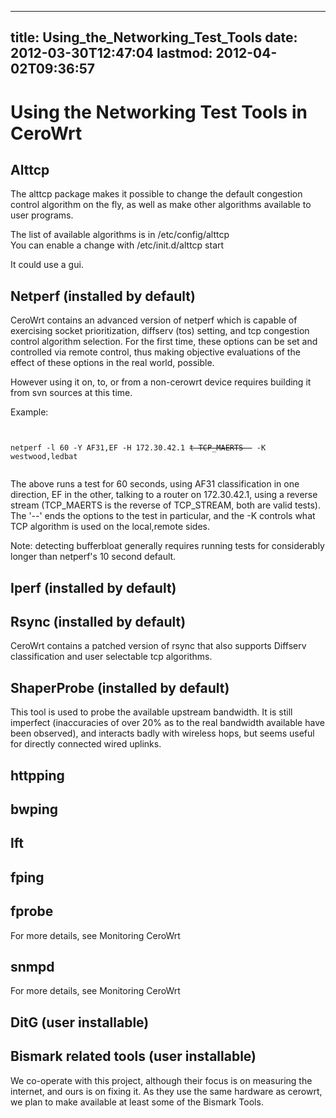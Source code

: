 
---
title: Using_the_Networking_Test_Tools
date: 2012-03-30T12:47:04
lastmod: 2012-04-02T09:36:57
---
Using the Networking Test Tools in CeroWrt
==========================================

Alttcp
------

The alttcp package makes it possible to change the default congestion
control algorithm on the fly, as well as make other algorithms available
to user programs.

The list of available algorithms is in /etc/config/alttcp\
You can enable a change with /etc/init.d/alttcp start

It could use a gui.

Netperf (installed by default)
------------------------------

<link>CeroWrt</link> contains an advanced version of netperf which is
capable of exercising socket prioritization, diffserv (tos) setting, and
tcp congestion control algorithm selection. For the first time, these
options can be set and controlled via remote control, thus making
objective evaluations of the effect of these options in the real world,
possible.

However using it on, to, or from a non-cerowrt device requires building
it from svn sources at this time.

Example:

<code>\
netperf -l 60 -Y AF31,EF -H 172.30.42.1 ~~t TCP\_MAERTS -~~ -K
westwood,ledbat\
</code>

The above runs a test for 60 seconds, using AF31 classification in one
direction, EF in the other, talking to a router on 172.30.42.1, using a
reverse stream (TCP\_MAERTS is the reverse of TCP\_STREAM, both are
valid tests). The '--' ends the options to the test in particular, and
the -K controls what TCP algorithm is used on the local,remote sides.

Note: detecting bufferbloat generally requires running tests for
considerably longer than netperf's 10 second default.

Iperf (installed by default)
----------------------------

Rsync (installed by default)
----------------------------

CeroWrt contains a patched version of rsync that also supports Diffserv
classification and user selectable tcp algorithms.

ShaperProbe (installed by default)
----------------------------------

This tool is used to probe the available upstream bandwidth. It is still
imperfect (inaccuracies of over 20% as to the real bandwidth available
have been observed), and interacts badly with wireless hops, but seems
useful for directly connected wired uplinks.

httpping
--------

bwping
------

lft
---

fping
-----

fprobe
------

For more details, see <link>Monitoring CeroWrt</link>

snmpd
-----

For more details, see <link>Monitoring CeroWrt</link>

DitG (user installable)
-----------------------

Bismark related tools (user installable)
----------------------------------------

We co-operate with this project, although their focus is on measuring
the internet, and ours is on fixing it. As they use the same hardware as
cerowrt, we plan to make available at least some of the <link>Bismark
Tools</link>.
